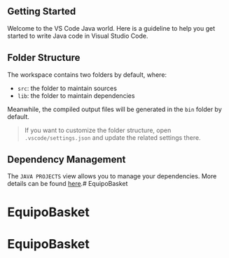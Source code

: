 ## Getting Started

Welcome to the VS Code Java world. Here is a guideline to help you get started to write Java code in Visual Studio Code.

## Folder Structure

The workspace contains two folders by default, where:

* `src`: the folder to maintain sources
* `lib`: the folder to maintain dependencies

Meanwhile, the compiled output files will be generated in the `bin` folder by default.

> If you want to customize the folder structure, open `.vscode/settings.json` and update the related settings there.

## Dependency Management

The `JAVA PROJECTS` view allows you to manage your dependencies. More details can be found [here](https://github.com/microsoft/vscode-java-dependency#manage-dependencies).# EquipoBasket
# EquipoBasket
# EquipoBasket
